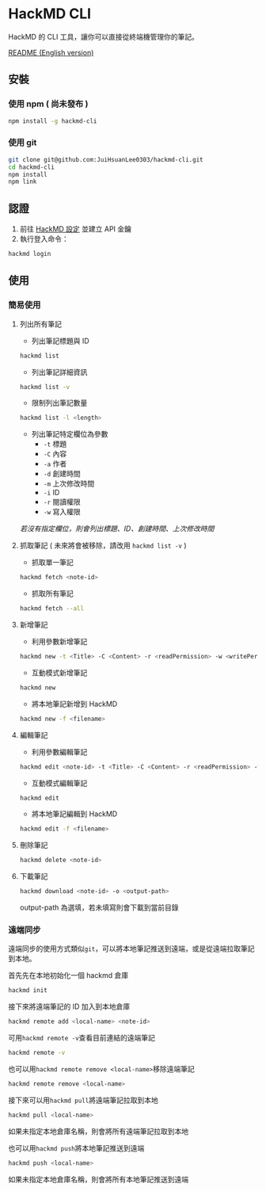 # HackMD CLI

HackMD 的 CLI 工具，讓你可以直接從終端機管理你的筆記。

[README (English version)](README.md)

## 安裝

### 使用 npm ( 尚未發布 )

```bash
npm install -g hackmd-cli
```

### 使用 git

```bash
git clone git@github.com:JuiHsuanLee0303/hackmd-cli.git
cd hackmd-cli
npm install
npm link
```

## 認證

1. 前往 [HackMD 設定](https://hackmd.io/settings#api) 並建立 API 金鑰
2. 執行登入命令：

```bash
hackmd login
```

## 使用

### 簡易使用

1. 列出所有筆記

   - 列出筆記標題與 ID

   ```bash
   hackmd list
   ```

   - 列出筆記詳細資訊

   ```bash
   hackmd list -v
   ```

   - 限制列出筆記數量

   ```bash
   hackmd list -l <length>
   ```

   - 列出筆記特定欄位為參數
     - `-t` 標題
     - `-C` 內容
     - `-a` 作者
     - `-d` 創建時間
     - `-m` 上次修改時間
     - `-i` ID
     - `-r` 閱讀權限
     - `-w` 寫入權限

   _若沒有指定欄位，則會列出標題、ID、創建時間、上次修改時間_

2. 抓取筆記 ( 未來將會被移除，請改用 `hackmd list -v` )

   - 抓取單一筆記

   ```bash
   hackmd fetch <note-id>
   ```

   - 抓取所有筆記

   ```bash
   hackmd fetch --all
   ```

3. 新增筆記

   - 利用參數新增筆記

   ```bash
   hackmd new -t <Title> -C <Content> -r <readPermission> -w <writePermission> -c <commentPermission>
   ```

   - 互動模式新增筆記

   ```bash
   hackmd new
   ```

   - 將本地筆記新增到 HackMD

   ```bash
   hackmd new -f <filename>
   ```

4. 編輯筆記

   - 利用參數編輯筆記

   ```bash
   hackmd edit <note-id> -t <Title> -C <Content> -r <readPermission> -w <writePermission> -c <commentPermission>
   ```

   - 互動模式編輯筆記

   ```bash
   hackmd edit
   ```

   - 將本地筆記編輯到 HackMD

   ```bash
   hackmd edit -f <filename>
   ```

5. 刪除筆記

   ```bash
   hackmd delete <note-id>
   ```

6. 下載筆記

   ```bash
   hackmd download <note-id> -o <output-path>
   ```

   output-path 為選填，若未填寫則會下載到當前目錄

### 遠端同步

遠端同步的使用方式類似`git`，可以將本地筆記推送到遠端，或是從遠端拉取筆記到本地。

首先先在本地初始化一個 hackmd 倉庫

```bash
hackmd init
```

接下來將遠端筆記的 ID 加入到本地倉庫

```bash
hackmd remote add <local-name> <note-id>
```

可用`hackmd remote -v`查看目前連結的遠端筆記

```bash
hackmd remote -v
```

也可以用`hackmd remote remove <local-name>`移除遠端筆記

```bash
hackmd remote remove <local-name>
```

接下來可以用`hackmd pull`將遠端筆記拉取到本地

```bash
hackmd pull <local-name>
```

如果未指定本地倉庫名稱，則會將所有遠端筆記拉取到本地

也可以用`hackmd push`將本地筆記推送到遠端

```bash
hackmd push <local-name>
```

如果未指定本地倉庫名稱，則會將所有本地筆記推送到遠端
